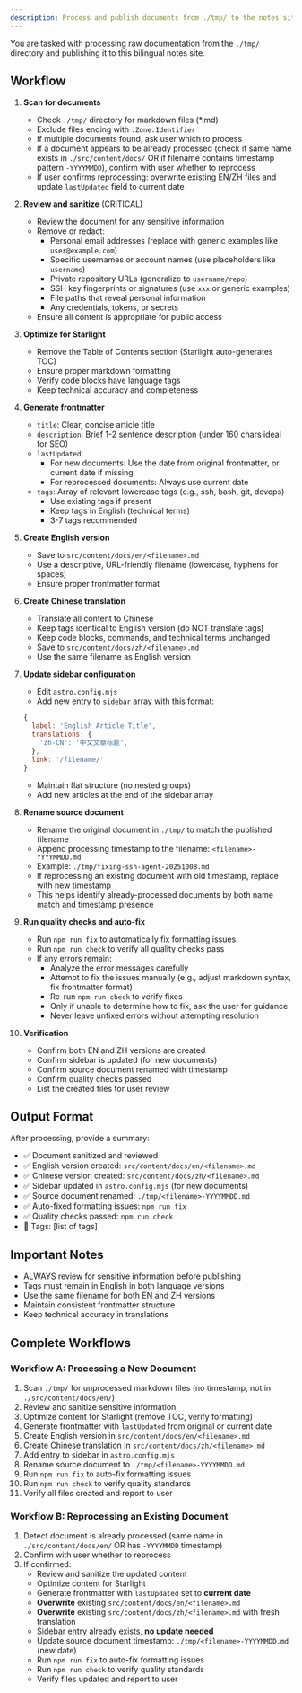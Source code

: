 ```yaml
---
description: Process and publish documents from ./tmp/ to the notes site
---
```


You are tasked with processing raw documentation from the `./tmp/` directory and publishing it to this bilingual notes site.

## Workflow

1. **Scan for documents**
   - Check `./tmp/` directory for markdown files (\*.md)
   - Exclude files ending with `:Zone.Identifier`
   - If multiple documents found, ask user which to process
   - If a document appears to be already processed (check if same name exists in `./src/content/docs/` OR if filename contains timestamp pattern `-YYYYMMDD`), confirm with user whether to reprocess
   - If user confirms reprocessing: overwrite existing EN/ZH files and update `lastUpdated` field to current date

2. **Review and sanitize** (CRITICAL)
   - Review the document for any sensitive information
   - Remove or redact:
     - Personal email addresses (replace with generic examples like `user@example.com`)
     - Specific usernames or account names (use placeholders like `username`)
     - Private repository URLs (generalize to `username/repo`)
     - SSH key fingerprints or signatures (use `xxx` or generic examples)
     - File paths that reveal personal information
     - Any credentials, tokens, or secrets
   - Ensure all content is appropriate for public access

3. **Optimize for Starlight**
   - Remove the Table of Contents section (Starlight auto-generates TOC)
   - Ensure proper markdown formatting
   - Verify code blocks have language tags
   - Keep technical accuracy and completeness

4. **Generate frontmatter**
   - `title`: Clear, concise article title
   - `description`: Brief 1-2 sentence description (under 160 chars ideal for SEO)
   - `lastUpdated`:
     - For new documents: Use the date from original frontmatter, or current date if missing
     - For reprocessed documents: Always use current date
   - `tags`: Array of relevant lowercase tags (e.g., ssh, bash, git, devops)
     - Use existing tags if present
     - Keep tags in English (technical terms)
     - 3-7 tags recommended

5. **Create English version**
   - Save to `src/content/docs/en/<filename>.md`
   - Use a descriptive, URL-friendly filename (lowercase, hyphens for spaces)
   - Ensure proper frontmatter format

6. **Create Chinese translation**
   - Translate all content to Chinese
   - Keep tags identical to English version (do NOT translate tags)
   - Keep code blocks, commands, and technical terms unchanged
   - Save to `src/content/docs/zh/<filename>.md`
   - Use the same filename as English version

7. **Update sidebar configuration**
   - Edit `astro.config.mjs`
   - Add new entry to `sidebar` array with this format:

   ```js
   {
     label: 'English Article Title',
     translations: {
       'zh-CN': '中文文章标题',
     },
     link: '/filename/'
   }
   ```

   - Maintain flat structure (no nested groups)
   - Add new articles at the end of the sidebar array

8. **Rename source document**
   - Rename the original document in `./tmp/` to match the published filename
   - Append processing timestamp to the filename: `<filename>-YYYYMMDD.md`
   - Example: `./tmp/fixing-ssh-agent-20251008.md`
   - If reprocessing an existing document with old timestamp, replace with new timestamp
   - This helps identify already-processed documents by both name match and timestamp presence

9. **Run quality checks and auto-fix**
   - Run `npm run fix` to automatically fix formatting issues
   - Run `npm run check` to verify all quality checks pass
   - If any errors remain:
     - Analyze the error messages carefully
     - Attempt to fix the issues manually (e.g., adjust markdown syntax, fix frontmatter format)
     - Re-run `npm run check` to verify fixes
     - Only if unable to determine how to fix, ask the user for guidance
     - Never leave unfixed errors without attempting resolution

10. **Verification**
    - Confirm both EN and ZH versions are created
    - Confirm sidebar is updated (for new documents)
    - Confirm source document renamed with timestamp
    - Confirm quality checks passed
    - List the created files for user review

## Output Format

After processing, provide a summary:

- ✅ Document sanitized and reviewed
- ✅ English version created: `src/content/docs/en/<filename>.md`
- ✅ Chinese version created: `src/content/docs/zh/<filename>.md`
- ✅ Sidebar updated in `astro.config.mjs` (for new documents)
- ✅ Source document renamed: `./tmp/<filename>-YYYYMMDD.md`
- ✅ Auto-fixed formatting issues: `npm run fix`
- ✅ Quality checks passed: `npm run check`
- 📝 Tags: [list of tags]

## Important Notes

- ALWAYS review for sensitive information before publishing
- Tags must remain in English in both language versions
- Use the same filename for both EN and ZH versions
- Maintain consistent frontmatter structure
- Keep technical accuracy in translations

## Complete Workflows

### Workflow A: Processing a New Document

1. Scan `./tmp/` for unprocessed markdown files (no timestamp, not in `./src/content/docs/en/`)
2. Review and sanitize sensitive information
3. Optimize content for Starlight (remove TOC, verify formatting)
4. Generate frontmatter with `lastUpdated` from original or current date
5. Create English version in `src/content/docs/en/<filename>.md`
6. Create Chinese translation in `src/content/docs/zh/<filename>.md`
7. Add entry to sidebar in `astro.config.mjs`
8. Rename source document to `./tmp/<filename>-YYYYMMDD.md`
9. Run `npm run fix` to auto-fix formatting issues
10. Run `npm run check` to verify quality standards
11. Verify all files created and report to user

### Workflow B: Reprocessing an Existing Document

1. Detect document is already processed (same name in `./src/content/docs/en/` OR has `-YYYYMMDD` timestamp)
2. Confirm with user whether to reprocess
3. If confirmed:
   - Review and sanitize the updated content
   - Optimize content for Starlight
   - Generate frontmatter with `lastUpdated` set to **current date**
   - **Overwrite** existing `src/content/docs/en/<filename>.md`
   - **Overwrite** existing `src/content/docs/zh/<filename>.md` with fresh translation
   - Sidebar entry already exists, **no update needed**
   - Update source document timestamp: `./tmp/<filename>-YYYYMMDD.md` (new date)
   - Run `npm run fix` to auto-fix formatting issues
   - Run `npm run check` to verify quality standards
   - Verify files updated and report to user
